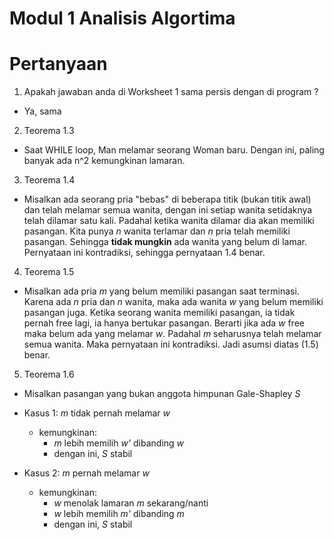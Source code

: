 # Modul 1 Analisis Algortima
# Pertanyaan
1. Apakah jawaban anda di Worksheet 1 sama persis dengan di program ?
  - Ya, sama

2. Teorema 1.3 
  - Saat WHILE loop, Man melamar seorang Woman baru. Dengan ini, paling banyak ada n^2 kemungkinan lamaran.

3. Teorema 1.4
  - Misalkan ada seorang pria "bebas" di beberapa titik (bukan titik awal) dan telah melamar semua wanita, dengan ini setiap wanita setidaknya telah dilamar satu kali. Padahal ketika wanita dilamar dia akan memiliki pasangan. Kita punya _n_ wanita terlamar dan _n_ pria telah memiliki pasangan. Sehingga __tidak mungkin__ ada wanita yang belum di lamar. Pernyataan ini kontradiksi, sehingga pernyataan 1.4 benar.

4. Teorema 1.5 
- Misalkan ada pria _m_ yang belum memiliki pasangan saat terminasi. Karena ada _n_ pria dan _n_ wanita, maka ada wanita _w_ yang belum memiliki pasangan juga. Ketika seorang wanita memiliki pasangan, ia tidak pernah free lagi, ia hanya bertukar pasangan. Berarti jika ada _w_ free maka belum ada yang melamar _w_. Padahal _m_ seharusnya telah melamar semua wanita. Maka pernyataan ini kontradiksi. Jadi asumsi diatas (1.5) benar.

5. Teorema 1.6 
  - Misalkan pasangan yang bukan anggota himpunan Gale-Shapley _S_ 
  - Kasus 1: _m_ tidak pernah melamar _w_
    - kemungkinan:
      - _m_ lebih memilih _w'_ dibanding _w_
      - dengan ini, _S_ stabil

  - Kasus 2: _m_ pernah melamar _w_
    - kemungkinan:
      - _w_ menolak lamaran _m_ sekarang/nanti
      - _w_ lebih memilih _m'_ dibanding _m_
      - dengan ini, _S_ stabil
